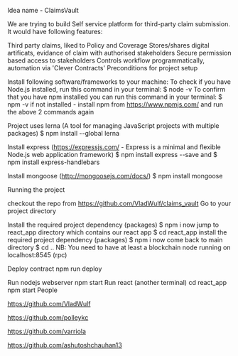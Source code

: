Idea name - ClaimsVault

We are trying to build Self service platform for third-party claim submission. It would have following features:

Third party claims, liked to Policy and Coverage
Stores/shares digital artificats, evidance of claim with authorised stakeholders
Secure permission based access to stakeholders
Controls workflow programmatically, automation via 'Clever Contracts'
Preconditions for project setup

Install following software/frameworks to your machine:
To check if you have Node.js installed, run this command in your terminal: $ node -v To confirm that you have npm installed you can run this command in your terminal: $ npm -v if not installed - install npm from https://www.npmjs.com/ and run the above 2 commands again

Project uses lerna (A tool for managing JavaScript projects with multiple packages) $ npm install --global lerna

Install express (https://expressjs.com/ - Express is a minimal and flexible Node.js web application framework) $ npm install express --save and $ npm install express-handlebars

Install mongoose (http://mongoosejs.com/docs/) $ npm install mongoose

Running the project

checkout the repo from https://github.com/VladWulf/claims_vault Go to your project directory

Install the required project dependency (packages)
$ npm i
now jump to react_app directory which contains our react app
$ cd react_app
install the required project dependency (packages)
$ npm i
now come back to main directory
$ cd ..
NB: You need to have at least a blockchain node running on localhost:8545 (rpc)

Deploy contract
npm run deploy

Run nodejs webserver
npm start
Run react (another terminal)
cd react_app
npm start
People

https://github.com/VladWulf

https://github.com/polleykc

https://github.com/varriola

https://github.com/ashutoshchauhan13
